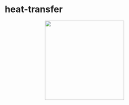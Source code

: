 # heat-transfer

<p align="center">
    <img src="/heat_equation_solution.gif" width="250" height="250"/>
</p>

